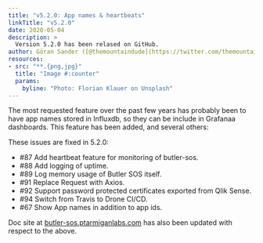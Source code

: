```yaml
---
title: "v5.2.0: App names & heartbeats"
linkTitle: "v5.2.0"
date: 2020-05-04
description: >
  Version 5.2.0 has been relased on GitHub.
author: Göran Sander ([@themountaindude](https://twitter.com/themountaindude))
resources:
- src: "**.{png,jpg}"
  title: "Image #:counter"
  params:
    byline: "Photo: Florian Klauer on Unsplash"
---
```


The most requested feature over the past few years has probably been to have app names stored in Influxdb, so they can be include in Grafanaa dashboards. This feature has been added, and several others:

These issues are fixed in 5.2.0:

- #87 Add heartbeat feature for monitoring of butler-sos.
- #88 Add logging of uptime.
- #89 Log memory usage of Butler SOS itself.
- #91 Replace Request with Axios.
- #92 Support password protected certificates exported from Qlik Sense.
- #94 Switch from Travis to Drone CI/CD.
- #67 Show App names in addition to app ids.

Doc site at [butler-sos.ptarmiganlabs.com](https://butler-sos.ptarmiganlabs.com) has also been updated with respect to the above.
